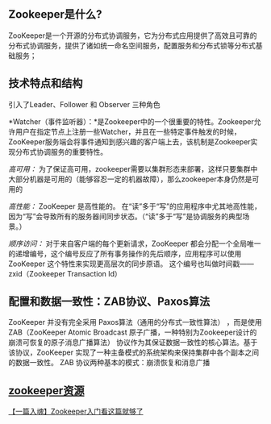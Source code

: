 ## Zookeeper是什么? ##
ZooKeeper是一个开源的分布式协调服务，它为分布式应用提供了高效且可靠的分布式协调服务，提供了诸如统一命名空间服务，配置服务和分布式锁等分布式基础服务；

## 技术特点和结构 ##
引入了Leader、Follower 和 Observer 三种角色

*Watcher（事件监听器）：*是Zookeeper中的一个很重要的特性。Zookeeper允许用户在指定节点上注册一些Watcher，并且在一些特定事件触发的时候，ZooKeeper服务端会将事件通知到感兴趣的客户端上去，该机制是Zookeeper实现分布式协调服务的重要特性。

*高可用：* 为了保证高可用，zookeeper需要以集群形态来部署，这样只要集群中大部分机器是可用的（能够容忍一定的机器故障），那么zookeeper本身仍然是可用的

*高性能：* ZooKeeper 是高性能的。 在“读”多于“写”的应用程序中尤其地高性能，因为“写”会导致所有的服务器间同步状态。（“读”多于“写”是协调服务的典型场景。）

*顺序访问：* 对于来自客户端的每个更新请求，ZooKeeper 都会分配一个全局唯一的递增编号，这个编号反应了所有事务操作的先后顺序，应用程序可以使用 ZooKeeper 这个特性来实现更高层次的同步原语。 这个编号也叫做时间戳——zxid（Zookeeper Transaction Id）

## 配置和数据一致性：ZAB协议、Paxos算法
ZooKeeper 并没有完全采用 Paxos算法（通用的分布式一致性算法） ，而是使用 ZAB（ZooKeeper Atomic Broadcast 原子广播，一种特别为Zookeeper设计的崩溃可恢复的原子消息广播算法） 协议作为其保证数据一致性的核心算法。基于该协议，ZooKeeper 实现了一种主备模式的系统架构来保持集群中各个副本之间的数据一致性。
ZAB 协议两种基本的模式：崩溃恢复和消息广播

## [zookeeper资源](https://zookeeper.apache.org/doc/r3.6.1/zookeeperOver.html) ##

[【一篇入魂】Zookeeper入门看这篇就够了](https://blog.csdn.net/jiaodaguan/article/details/103473654)
